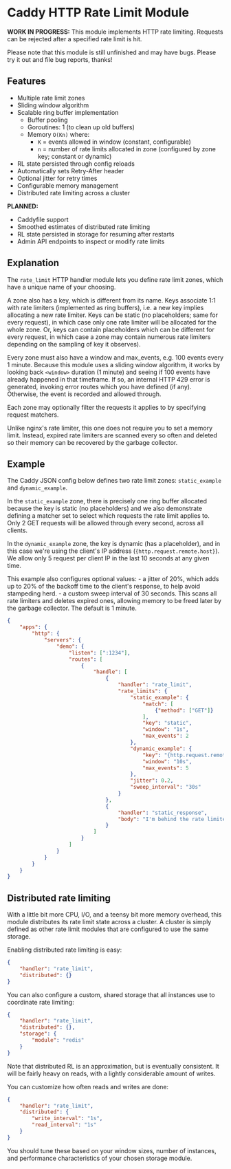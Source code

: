 Caddy HTTP Rate Limit Module
============================

**WORK IN PROGRESS:** This module implements HTTP rate limiting. Requests can be rejected after a specified rate limit is hit.

Please note that this module is still unfinished and may have bugs. Please try it out and file bug reports, thanks!


## Features

- Multiple rate limit zones
- Sliding window algorithm
- Scalable ring buffer implementation
	- Buffer pooling
	- Goroutines: 1 (to clean up old buffers)
	- Memory `O(Kn)` where:
		- `K` = events allowed in window (constant, configurable)
		- `n` = number of rate limits allocated in zone (configured by zone key; constant or dynamic)
- RL state persisted through config reloads
- Automatically sets Retry-After header
- Optional jitter for retry times
- Configurable memory management
- Distributed rate limiting across a cluster


**PLANNED:**

- Caddyfile support
- Smoothed estimates of distributed rate limiting
- RL state persisted in storage for resuming after restarts
- Admin API endpoints to inspect or modify rate limits


## Explanation

The `rate_limit` HTTP handler module lets you define rate limit zones, which have a unique name of your choosing.

A zone also has a key, which is different from its name. Keys associate 1:1 with rate limiters (implemented as ring buffers), i.e. a new key implies allocating a new rate limiter. Keys can be static (no placeholders; same for every request), in which case only one rate limiter will be allocated for the whole zone. Or, keys can contain placeholders which can be different for every request, in which case a zone may contain numerous rate limiters depending on the sampling of key it observes).

Every zone must also have a window and max_events, e.g. 100 events every 1 minute. Because this module uses a sliding window algorithm, it works by looking back `<window>` duration (1 minute) and seeing if 100 events have already happened in that timeframe. If so, an internal HTTP 429 error is generated, invoking error routes which you have defined (if any). Otherwise, the event is recorded and allowed through.

Each zone may optionally filter the requests it applies to by specifying request matchers.

Unlike nginx's rate limiter, this one does not require you to set a memory limit. Instead, expired rate limiters are scanned every so often and deleted so their memory can be recovered by the garbage collector.


## Example

The Caddy JSON config below defines two rate limit zones: `static_example` and `dynamic_example`.

In the `static_example` zone, there is precisely one ring buffer allocated because the key is static (no placeholders) and we also demonstrate defining a matcher set to select which requests the rate limit applies to. Only 2 GET requests will be allowed through every second, across all clients.

In the `dynamic_example` zone, the key is dynamic (has a placeholder), and in this case we're using the client's IP address (`{http.request.remote.host}`). We allow only 5 request per client IP in the last 10 seconds at any given time.

This example also configures optional values:
	- a jitter of 20%, which adds up to 20% of the backoff time to the client's response, to help avoid stampeding herd.
	- a custom sweep interval of 30 seconds. This scans all rate limiters and deletes expired ones, allowing memory to be freed later by the garbage collector. The default is 1 minute.


```json
{
	"apps": {
		"http": {
			"servers": {
				"demo": {
					"listen": [":1234"],
					"routes": [
						{
							"handle": [
								{
									"handler": "rate_limit",
									"rate_limits": {
										"static_example": {
											"match": [
												{"method": ["GET"]}
											],
											"key": "static",
											"window": "1s",
											"max_events": 2
										},
										"dynamic_example": {
											"key": "{http.request.remote.host}",
											"window": "10s",
											"max_events": 5
										},
										"jitter": 0.2,
										"sweep_interval": "30s"
									}
								},
								{
									"handler": "static_response",
									"body": "I'm behind the rate limiter!"
								}
							]
						}
					]
				}
			}
		}
	}
}
```

## Distributed rate limiting

With a little bit more CPU, I/O, and a teensy bit more memory overhead, this module distributes its rate limit state across a cluster. A cluster is simply defined as other rate limit modules that are configured to use the same storage.

Enabling distributed rate limiting is easy:

```json
{
	"handler": "rate_limit",
	"distributed": {}
}
```

You can also configure a custom, shared storage that all instances use to coordinate rate limiting:

```json
{
	"handler": "rate_limit",
	"distributed": {},
	"storage": {
		"module": "redis"
	}
}
```


Note that distributed RL is an approximation, but is eventually consistent. It will be fairly heavy on reads, with a lightly considerable amount of writes.

You can customize how often reads and writes are done:


```json
{
	"handler": "rate_limit",
	"distributed": {
		"write_interval": "1s",
		"read_interval": "1s"
	}
}
```

You should tune these based on your window sizes, number of instances, and performance characteristics of your chosen storage module.
